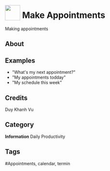# <img src="https://raw.githack.com/FortAwesome/Font-Awesome/master/svgs/solid/calendar-alt.svg" card_color="#46697E" width="50" height="50" style="vertical-align:bottom"/> Make Appointments
Making appointments

## About


## Examples
* "What's my next appointment?"
* "My appointments todday"
* "My schedule this week"

## Credits
Duy Khanh Vu

## Category
**Information**
Daily
Productivity

## Tags
#Appointments, calendar, termin

